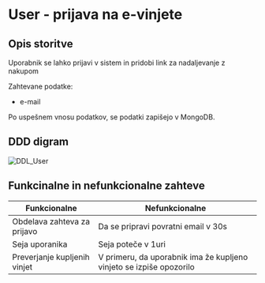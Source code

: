# User - prijava na e-vinjete

## Opis storitve
Uporabnik se lahko prijavi v sistem in pridobi link za nadaljevanje z nakupom

Zahtevane podatke:
- e-mail

Po uspešnem vnosu podatkov, se podatki zapišejo v MongoDB.

## DDD digram
![DDL_User](https://user-images.githubusercontent.com/44358450/158067715-b2952ca9-692b-4778-a32a-19d1077b0ec4.png)

## Funkcinalne in nefunkcionalne zahteve
Funkcionalne | Nefunkcionalne
------------ | -------------
Obdelava zahteva za prijavo | Da se pripravi povratni email v 30s
Seja uporanika | Seja poteče v 1uri
Preverjanje kupljenih vinjet | V primeru, da uporabnik ima že kupljeno vinjeto se izpiše opozorilo

